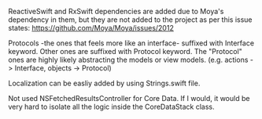 
ReactiveSwift and RxSwift dependencies are added due to Moya's dependency in them, but they are not added to the project as per this issue states: https://github.com/Moya/Moya/issues/2012

Protocols -the ones that feels more like an interface- suffixed with Interface keyword. Other ones are suffixed with Protocol keyword. The "Protocol" ones are highly likely abstracting the models or view models. (e.g. actions -> Interface, objects -> Protocol)

Localization can be easliy added by using Strings.swift file.

Not used NSFetchedResultsController for Core Data. If I would, it would be very hard to isolate all the logic inside the CoreDataStack class. 
